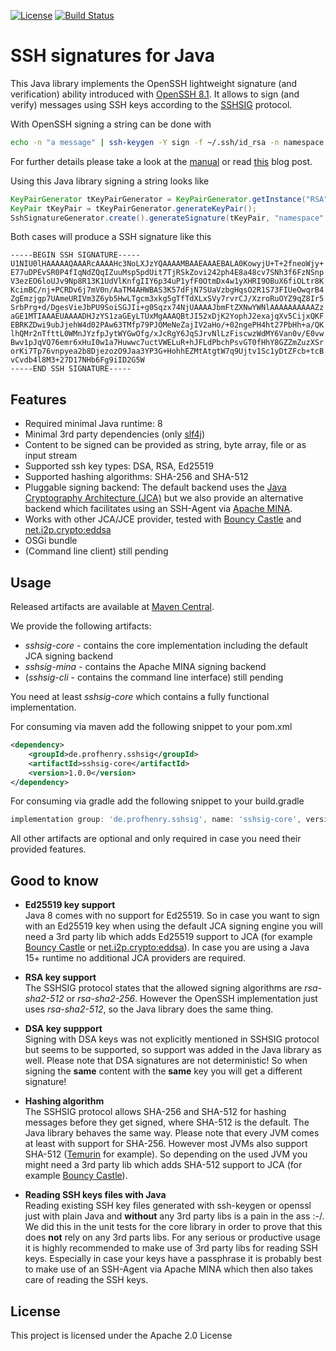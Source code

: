 <!--
![License](https://img.shields.io/github/license/profhenry/sshsig)
![Build Status](https://img.shields.io/github/actions/workflow/status/profhenry/sshsig/maven.yml)
-->

[![License][license-image]][license-url]
[![Build Status](https://github.com/profhenry/sshsig/actions/workflows/maven.yml/badge.svg?branch=main)](https://github.com/profhenry/sshsig/actions/workflows/maven.yml)



SSH signatures for Java
====

This Java library implements the OpenSSH lightweight signature (and verification) ability introduced with [OpenSSH 8.1][openssh-8.1].
It allows to sign (and verify) messages using SSH keys according to the [SSHSIG][sshsig-protocol] protocol.

With OpenSSH signing a string can be done with
```bash
echo -n "a message" | ssh-keygen -Y sign -f ~/.ssh/id_rsa -n namespace
```
For further details please take a look at the [manual][manual-ssh-keygen-sign] or read [this][blog-on-using-ssh-sigatures] blog post.

Using this Java library signing a string looks like
```java
KeyPairGenerator tKeyPairGenerator = KeyPairGenerator.getInstance("RSA");
KeyPair tKeyPair = tKeyPairGenerator.generateKeyPair();
SshSignatureGenerator.create().generateSignature(tKeyPair, "namespace", "a message");
```

Both cases will produce a SSH signature like this
```
-----BEGIN SSH SIGNATURE-----
U1NIU0lHAAAAAQAAARcAAAAHc3NoLXJzYQAAAAMBAAEAAAEBALA0KowyjU+T+2fneoWjy+
E77uDPEvSR0P4fIqNdZQqIZuuMsp5pdUit7TjRSkZovi242ph4E8a48cv7SNh3f6FzNSnp
V3ezEO6loUJv9Np8R13K1UdVlKnfgIIY6p34uP1yfF0OtmDx4w1yXHRI9OBuX6fiOLtr8K
KcimBC/nj+PCRDv6j7mV0n/AaTM4AHWBAS3K57dFjN7SUaVzbgHqsO2R1S73FIUeOwqrB4
ZgEmzjgp7UAmeURIVm3Z6yb5HwLTgcm3xkg5gTfTdXLxSVy7rvrCJ/XzroRuOYZ9qZ8Ir5
SrbPrg+d/DgesVieJbPU9SoiSGJIi+g0Sqzx74NjUAAAAJbmFtZXNwYWNlAAAAAAAAAAZz
aGE1MTIAAAEUAAAADHJzYS1zaGEyLTUxMgAAAQBtJI52xDjK2YophJ2exajqXv5CijxQKF
EBRKZDwi9ubJjehW4d02PAw63TMfp79PJOMeNeZajIV2aHo/+02ngePH4ht27PbHh+a/QK
lhQMr2nTfttL0WMnJYzfpJytWYGwOfg/xJcRgY6JqSJrvNlLzFiscwzWdMY6Van0v/E0vw
Bwv1pJqVQ76emr6xHuI0w1a7Huwwc7uctVWELuR+hJFLdPbchPsvGT0fHhY8GZZmZuzXSr
orKi7Tp76vnpyea2b8DjezozO9Jaa3YP3G+HohhEZMtAtgtW7q9Ujtv1Sc1yDtZFcb+tcB
vCvdb4l8M3+27D17NHb6Fg9iID2G5W
-----END SSH SIGNATURE-----
```


Features
---

* Required minimal Java runtime: 8
* Minimal 3rd party dependencies (only [slf4j])
* Content to be signed can be provided as string, byte array, file or as input stream
* Supported ssh key types: DSA, RSA, Ed25519
* Supported hashing algorithms: SHA-256 and SHA-512
* Pluggable signing backend: The default backend uses the [Java Cryptography Architecture (JCA)][JCA] but we also provide an alternative backend which facilitates using an SSH-Agent via [Apache MINA]. 
* Works with other JCA/JCE provider, tested with [Bouncy Castle] and [net.i2p.crypto:eddsa] 
* OSGi bundle
* (Command line client) still pending


Usage
---

Released artifacts are available at [Maven Central][mvnrepo-sshsig].

We provide the following artifacts:

* *sshsig-core* - contains the core implementation including the default JCA signing backend 
* *sshsig-mina* - contains the Apache MINA signing backend
* (*sshsig-cli* - contains the command line interface) still pending

You need at least *sshsig-core* which contains a fully functional implementation.

For consuming via maven add the following snippet to your pom.xml
```xml
<dependency>
    <groupId>de.profhenry.sshsig</groupId>
    <artifactId>sshsig-core</artifactId>
    <version>1.0.0</version>
</dependency>
```

For consuming via gradle add the following snippet to your build.gradle
```groovy
implementation group: 'de.profhenry.sshsig', name: 'sshsig-core', version: '1.0.0'
```

All other artifacts are optional and only required in case you need their provided features. 


Good to know
---

* **Ed25519 key support**  
Java 8 comes with no support for Ed25519. So in case you want to sign with an Ed25519 key when using the default JCA signing engine you will need a 3rd party lib which adds Ed25519 support to JCA (for example [Bouncy Castle] or [net.i2p.crypto:eddsa]).
In case you are using a Java 15+ runtime no additional JCA providers are required.

* **RSA key support**  
The SSHSIG protocol states that the allowed signing algorithms are *rsa-sha2-512* or *rsa-sha2-256*. However the OpenSSH implementation just uses *rsa-sha2-512*, so the Java library does the same thing.  

* **DSA key suppport**  
Signing with DSA keys was not explicitly mentioned in SSHSIG protocol but seems to be supported, so support was added in the Java library as well.
Please note that DSA signatures are not deterministic! So when signing the **same** content with the **same** key you will get a different signature! 

* **Hashing algorithm**  
The SSHSIG protocol allows SHA-256 and SHA-512 for hashing messages before they get signed, where SHA-512 is the default. The Java library behaves the same way.
Please note that every JVM comes at least with support for SHA-256. However most JVMs also support SHA-512 ([Temurin] for example). So depending on the used JVM you might need a 3rd party lib which adds SHA-512 support to JCA (for example [Bouncy Castle]).

* **Reading SSH keys files with Java**  
Reading existing SSH key files generated with ssh-keygen or openssl just with plain Java and **without** any 3rd party libs is a pain in the ass :-/.
We did this in the unit tests for the core library in order to prove that this does **not** rely on any 3rd parts libs.
For any serious or productive usage it is highly recommended to make use of 3rd party libs for reading SSH keys.
Especially in case your keys have a passphrase it is probably best to make use of an SSH-Agent via Apache MINA which then also takes care of reading the SSH keys.


License
---
This project is licensed under the Apache 2.0 License



[license-image]: https://img.shields.io/badge/license-apache%20v2-brightgreen.svg
[license-url]: https://github.com/profhenry/sshsig/blob/master/LICENSE
[sshsig-protocol]: https://github.com/openssh/openssh-portable/blob/V_9_5_P1/PROTOCOL.sshsig
[openssh-8.1]: https://www.openssh.com/txt/release-8.1
[blog-on-using-ssh-sigatures]: https://www.agwa.name/blog/post/ssh_signatures
[manual-ssh-keygen-sign]: https://man.openbsd.org/ssh-keygen#Y~4
[slf4j]: https://www.slf4j.org/
[JCA]: https://docs.oracle.com/javase/8/docs/technotes/guides/security/crypto/CryptoSpec.html
[Bouncy Castle]: https://www.bouncycastle.org/
[net.i2p.crypto:eddsa]: https://github.com/str4d/ed25519-java
[Apache MINA]: https://mina.apache.org/mina-project/index.html
[Temurin]: https://adoptium.net/temurin/
[mvnrepo-sshsig]: https://mvnrepository.com/artifact/de.profhenry.sshsig


